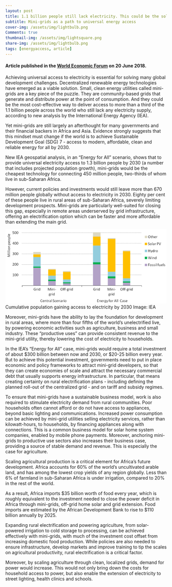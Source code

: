 ```yaml
---
layout: post
title: 1.1 billion people still lack electricity. This could be the solution
subtitle: Mini-grids as a path to universal energy access
cover-img: /assets/img/lightbulb.png
Comments: true
thumbnail-img: /assets/img/lightsquare.png
share-img: /assets/img/lightbulb.png
tags: [energyaccess, article]
---
```

#### Article published in the [World Economic Forum](https://www.weforum.org/agenda/2018/06/1-billion-people-lack-electricity-solution-mini-grid-iea/) on 20 June 2018.

Achieving universal access to electricity is essential for solving many global development challenges. Decentralized renewable energy technologies have emerged as a viable solution. Small, clean energy utilities called mini-grids are a key piece of the puzzle. They are community-based grids that generate and distribute power at the point of consumption. And they could be the most cost-effective way to deliver access to more than a third of the 1.1 billion people across the world who still lack any electricity supply, according to new analysis by the International Energy Agency (IEA).

Yet mini-grids are still largely an afterthought for many governments and their financial backers in Africa and Asia. Evidence strongly suggests that this mindset must change if the world is to achieve Sustainable Development Goal (SDG) 7 - access to modern, affordable, clean and reliable energy for all by 2030.

New IEA geospatial analysis, in an “Energy for All” scenario, shows that to provide universal electricity access to 1.3 billion people by 2030 (a number that includes projected population growth), mini-grids would be the cheapest technology for connecting 450 million people, two-thirds of whom live in sub-Saharan Africa.

However, current policies and investments would still leave more than 670 million people globally without access to electricity in 2030. Eighty per cent of these people live in rural areas of sub-Saharan Africa, severely limiting development prospects. Mini-grids are particularly well-suited for closing this gap, especially in remote areas underserved by grid infrastructure, offering an electrification option which can be faster and more affordable than extending the main grid.

![alt text](/assets/img/minigrids.png "Cumulative population gaining access to electricity by 2030")
Cumulative population gaining access to electricity by 2030
Image: IEA

Moreover, mini-grids have the ability to lay the foundation for development in rural areas, where more than four fifths of the world’s unelectrified live, by powering economic activities such as agriculture, business and small industry. These “productive uses” can provide consistent revenue to the mini-grid utility, thereby lowering the cost of electricity to households.

In the IEA’s “Energy for All” case, mini-grids would require a total investment of about $300 billion between now and 2030, or $20-25 billion every year. But to achieve this potential investment, governments need to put in place economic and policy frameworks to attract mini-grid developers, so that they can create economies of scale and attract the necessary commercial debt that usually supports energy infrastructure. In particular, that means creating certainty on rural electrification plans - including defining the planned roll-out of the centralized grid - and on tariff and subsidy regimes.

To ensure that mini-grids have a sustainable business model, work is also required to stimulate electricity demand from rural communities. Poor households often cannot afford or do not have access to appliances, beyond basic lighting and communications. Increased power consumption can be achieved by mini-grid utilities selling electricity services, rather than kilowatt-hours, to households, by financing appliances along with connections. This is a common business model for solar home system companies, enabled by mobile phone payments. Moreover, anchoring mini-grids to productive use sectors also increases their business case, providing a source of stable demand and revenue. This is especially the case for agriculture.

Scaling agricultural production is a critical element for Africa’s future development. Africa accounts for 60% of the world’s uncultivated arable land, and has among the lowest crop yields of any region globally. Less than 6% of farmland in sub-Saharan Africa is under irrigation, compared to 20% in the rest of the world.

As a result, Africa imports $35 billion worth of food every year, which is roughly equivalent to the investment needed to close the power deficit in Africa through mini-grids, off-grid home solar and grid extension. Food imports are estimated by the African Development Bank to rise to $110 billion annually by 2025.

Expanding rural electrification and powering agriculture, from solar-powered irrigation to cold storage to processing, can be achieved effectively with mini-grids, with much of the investment cost offset from increasing domestic food production. While policies are also needed to ensure infrastructure, develop markets and improve training to tip the scales on agricultural productivity, rural electrification is a critical factor.

Moreover, by scaling agriculture through clean, localized grids, demand for power would increase. This would not only bring down the costs for household access to power, but also enable the extension of electricity to street lighting, health clinics and schools.
